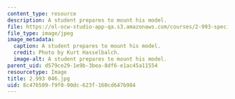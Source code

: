 ```yaml
---
content_type: resource
description: A student prepares to mount his model.
file: https://ol-ocw-studio-app-qa.s3.amazonaws.com/courses/2-993-special-topics-in-mechanical-engineering-the-art-and-science-of-boat-design-january-iap-2007/8c476509f9f090dc623f160cd647b984_2993046.jpg
file_type: image/jpeg
image_metadata:
  caption: A student prepares to mount his model.
  credit: Photo by Kurt Hasselbalch.
  image-alt: A student prepares to mount his model.
parent_uid: d579ce29-1e9b-3bea-8df6-e1ac45a11554
resourcetype: Image
title: 2.993 046.jpg
uid: 8c476509-f9f0-90dc-623f-160cd647b984
---
```

